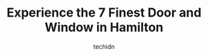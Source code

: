 ---
layout: ampstory
image: https://i0.wp.com/www.auto.or.id/wp-content/uploads/2023/06/qsi-windows-doors-0-hamilton-1686323579.jpeg?resize=640,853
author: techidn
featured: false
description: Hamilton, Ontario, Canada is a haven for Door and Window enthusiasts, boasting an impressive array of 7 top-notch establishments. Whether youre a seasoned connoisseur or simply curious to e
title: Experience the 7 Finest Door and Window in Hamilton
cover:
   title: Experience the 7 Finest Door and Window in Hamilton
   subtitle: AUTO.OR.ID
   background: https://www.auto.or.id/wp-content/uploads/2023/06/qsi-windows-doors-0-hamilton-1686323579.jpeg

pages: 
 - layout: thirds
   top: <h1>#1 Panorama Windows and Doors replacement Hamilton</h1>
   bottom: "<p>We replaced all of our windows and doors with Panorama in our Hamilton property. We were nervous with the initial decision and got other quotes to compare.  At the end of</p>"
   background: https://www.auto.or.id/wp-content/uploads/2023/06/qsi-windows-doors-1-hamilton-1686323581.png
   backgroundblur: true
 - layout: thirds
   top: <h1>#2 Award Windows Inc.</h1>
   bottom: "<p>70 Unsworth Dr Unit 10, Hamilton, ON L8W 3K4, Canada</p>"
   background: https://www.auto.or.id/wp-content/uploads/2023/06/qsi-windows-doors-2-hamilton-1686323582.jpeg
   cta:
      link: https://www.auto.or.id/experience-the-7-finest-door-and-window-in-hamilton/
      text: Experience the 7 Finest Door and Window in Hamilton
 - layout: thirds
   top: <h1>#3 Beverley Hills Windows and Doors</h1>
   bottom: "<p>353 Arvin Ave., Stoney Creek, ON L8E 2M6, Canada</p>"
   background: https://images.unsplash.com/photo-1610205296127-02e7366806e4?ixlib=rb-4.0.3&ixid=MnwxMjA3fDB8MHxwaG90by1wYWdlfHx8fGVufDB8fHx8&auto=format&fit=crop&w=640&h=853&q=80
   cta:
      link: https://www.auto.or.id/experience-the-7-finest-door-and-window-in-hamilton/
      text: Experience the 7 Finest Door and Window in Hamilton
 - layout: thirds
   top: <h1>#4 Arcana Windows & Doors</h1>
   bottom: "<p>35 Sunnyhurst Ave #3, Hamilton, ON L8E 5M9, Canada</p>"
   background: https://images.unsplash.com/photo-1639928845176-2804838ca715?ixlib=rb-4.0.3&ixid=MnwxMjA3fDB8MHxwaG90by1wYWdlfHx8fGVufDB8fHx8&auto=format&fit=crop&w=640&h=853&q=80
   cta:
      link: https://www.auto.or.id/experience-the-7-finest-door-and-window-in-hamilton/
      text: Experience the 7 Finest Door and Window in Hamilton
 - layout: thirds
   top: <h1>#5 Art Windows & Doors</h1>
   bottom: "<p>418 Whitney Ave, Hamilton, ON L8S 2H8, Canada</p>"
   background: https://images.unsplash.com/photo-1608315397378-2c9895eade16?ixlib=rb-4.0.3&ixid=MnwxMjA3fDB8MHxwaG90by1wYWdlfHx8fGVufDB8fHx8&auto=format&fit=crop&w=640&h=853&q=80
   cta:
      link: https://www.auto.or.id/experience-the-7-finest-door-and-window-in-hamilton/
      text: Experience the 7 Finest Door and Window in Hamilton
 - layout: thirds
   top: <h1>#6 Rainbow Windows And Doors</h1>
   bottom: "<p>240 Nebo Rd, Hamilton, ON L8W 2E4, Canada</p>"
   background: https://images.unsplash.com/photo-1617814076367-b759c7d7e738?ixlib=rb-4.0.3&ixid=MnwxMjA3fDB8MHxwaG90by1wYWdlfHx8fGVufDB8fHx8&auto=format&fit=crop&w=640&h=853&q=80
   cta:
      link: https://www.auto.or.id/experience-the-7-finest-door-and-window-in-hamilton/
      text: Experience the 7 Finest Door and Window in Hamilton
 - layout: thirds
   top: <h1>#7 Advantage Windows & Doors</h1>
   bottom: "<p>246 Middletown Rd, Hamilton, ON L9H 5E1, Canada</p>"
   background: https://images.unsplash.com/photo-1508974491678-7ec251d629fd?ixlib=rb-4.0.3&ixid=MnwxMjA3fDB8MHxwaG90by1wYWdlfHx8fGVufDB8fHx8&auto=format&fit=crop&w=640&h=853&q=80
   cta:
      link: https://www.auto.or.id/experience-the-7-finest-door-and-window-in-hamilton/
      text: Experience the 7 Finest Door and Window in Hamilton
 - layout: thirds
   middle: Continue reading...
   background: https://images.unsplash.com/photo-1511919884226-fd3cad34687c?ixlib=rb-4.0.3&ixid=MnwxMjA3fDB8MHxwaG90by1wYWdlfHx8fGVufDB8fHx8&auto=format&fit=crop&w=640&h=853&q=80
   cta:
      link: https://www.auto.or.id/experience-the-7-finest-door-and-window-in-hamilton/
      text: Experience the 7 Finest Door and Window in Hamilton

---